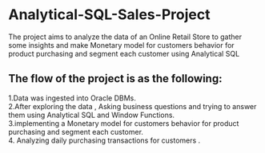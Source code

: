 # Analytical-SQL-Sales-Project
The project aims to analyze the data of an Online Retail Store to gather some insights and make Monetary model for customers behavior for product purchasing and segment each customer using Analytical SQL 
## The flow of the project is as the following:
1.Data was ingested into Oracle DBMs.  
2.After exploring the data , Asking business questions and trying to answer them  using Analytical SQL and Window Functions.  
3.implementing a Monetary model for customers behavior for product purchasing and segment each customer.  
4. Analyzing daily purchasing transactions for customers .  

